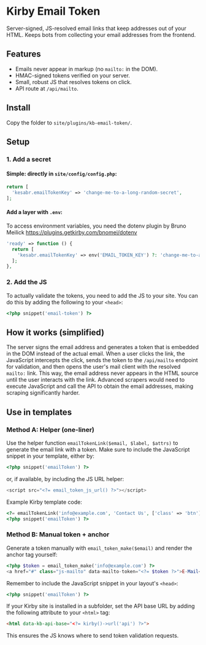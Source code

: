 # Kirby Email Token

Server-signed, JS-resolved email links that keep addresses out of your HTML.
Keeps bots from collecting your email addresses from the frontend.

## Features

- Emails never appear in markup (no `mailto:` in the DOM).
- HMAC-signed tokens verified on your server.
- Small, robust JS that resolves tokens on click.
- API route at `/api/mailto`.

## Install

Copy the folder to `site/plugins/kb-email-token/`.


## Setup

### 1. Add a secret

#### Simple: directly in `site/config/config.php`:

```php
return [
  'kesabr.emailTokenKey' => 'change-me-to-a-long-random-secret',
];
```

#### Add a layer with `.env`:
To access environment variables, you need the dotenv plugin by Bruno Meilick https://plugins.getkirby.com/bnomei/dotenv

```php
'ready' => function () {
  return [
    'kesabr.emailTokenKey' => env('EMAIL_TOKEN_KEY') ?: 'change-me-to-a-long-random-secret',
  ];
},
```

### 2. Add the JS

To actually validate the tokens, you need to add the JS to your site. You can do this by adding the following to your `<head>`:

```php
<?php snippet('email-token') ?>
```

## How it works (simplified)

The server signs the email address and generates a token that is embedded in the DOM instead of the actual email. When a user clicks the link, the JavaScript intercepts the click, sends the token to the `/api/mailto` endpoint for validation, and then opens the user's mail client with the resolved `mailto:` link. This way, the email address never appears in the HTML source until the user interacts with the link. Advanced scrapers would need to execute JavaScript and call the API to obtain the email addresses, making scraping significantly harder.

## Use in templates

### Method A: Helper (one-liner)

Use the helper function `emailTokenLink($email, $label, $attrs)` to generate the email link with a token. Make sure to include the JavaScript snippet in your template, either by:

```php
<?php snippet('emailToken') ?>
```

or, if available, by including the JS URL helper:

```php
<script src="<?= email_token_js_url() ?>"></script>
```

Example Kirby template code:

```php
<?= emailTokenLink('info@example.com', 'Contact Us', ['class' => 'btn']) ?>
<?php snippet('emailToken') ?>
```

### Method B: Manual token + anchor

Generate a token manually with `email_token_make($email)` and render the anchor tag yourself:

```php
<?php $token = email_token_make('info@example.com') ?>
<a href="#" class="js-mailto" data-mailto-token="<?= $token ?>">E-Mail</a>
```

Remember to include the JavaScript snippet in your layout's `<head>`:

```php
<?php snippet('emailToken') ?>
```

If your Kirby site is installed in a subfolder, set the API base URL by adding the following attribute to your `<html>` tag:

```html
<html data-kb-api-base="<?= kirby()->url('api') ?>">
```

This ensures the JS knows where to send token validation requests.

